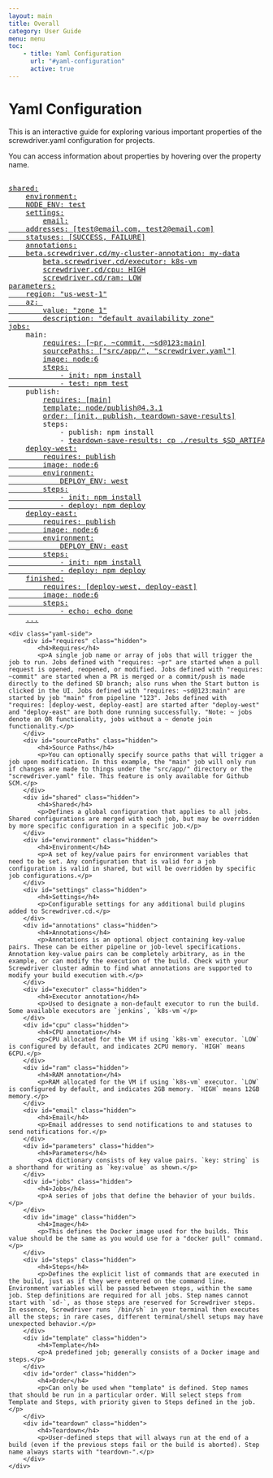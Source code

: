 ```yaml
---
layout: main
title: Overall
category: User Guide
menu: menu
toc:
    - title: Yaml Configuration
      url: "#yaml-configuration"
      active: true
---
```


# Yaml Configuration

This is an interactive guide for exploring various important properties of the screwdriver.yaml configuration for projects.

You can access information about properties by hovering over the property name.

<div class="yaml-docs">

<pre class="example">

<a href="#shared"><span class="key">shared</span>:</a>
    <a href="#environment"><span class="key">environment</span>:
    <span class="key">NODE_ENV</span>: <span class="value">test</span></a>
    <a href="#settings"><span class="key">settings</span>:</a>
        <a href="#email"><span class="key">email</span>:
    <span class="key">addresses</span>: <span class="value">[test@email.com, test2@email.com]</span>
    <span class="key">statuses</span>: <span class="value">[SUCCESS, FAILURE]</span></a>
    <a href="#annotations"><span class="key">annotations</span>:
    <span class="key">beta.screwdriver.cd/my-cluster-annotation</span>: <span class="value">my-data</span></a>
        <a href="#executor"><span class="key">beta.screwdriver.cd/executor</span>: <span class="value">k8s-vm</span></a>
        <a href="#cpu"><span class="key">screwdriver.cd/cpu</span>: <span class="value">HIGH</span></a>
        <a href="#ram"><span class="key">screwdriver.cd/ram</span>: <span class="value">LOW</span></a>
<a href="#parameters"><span class="key">parameters</span>:
    <span class="key">region</span>: <span class="value">"us-west-1"</span>
    <span class="key">az</span>: <span class="value">
        <span class="key">value</span>: <span class="value">"zone 1"</span>
        <span class="key">description</span>: <span class="value">"default availability zone"</span></span></a>
<a href="#jobs"><span class="key">jobs</span>:</a>
    <span class="key">main</span>:
        <a href="#requires"><span class="key">requires</span>: <span class="value">[~pr, ~commit, ~sd@123:main]</span></a>
        <a href="#sourcePaths"><span class="key">sourcePaths</span>: <span class="value">["src/app/", "screwdriver.yaml"]</span></a>
        <a href="#image"><span class="key">image</span>: <span class="value">node:6</span></a>
        <a href="#steps"><span class="key">steps</span>:
            - <span class="key">init</span>: <span class="value">npm install</span>
            - <span class="key">test</span>: <span class="value">npm test</span></a>
    <span class="key">publish</span>:
        <a href="#requires"><span class="key">requires</span>: <span class="value">[main]</span></a>
        <a href="#template"><span class="key">template</span>: <span class="value">node/publish@4.3.1</span></a>
        <a href="#order"><span class="key">order</span>: <span class="value">[init, publish, teardown-save-results]</span></a>
        <span class="key">steps</span>:
            - <span class="key">publish</span>: <span class="value">npm install</span>
            - <a href="#teardown"><span class="key">teardown-save-results</span>: <span class="value">cp ./results $SD_ARTIFACTS_DIR</span></a>
    <a href="#jobs"><span class="key">deploy-west</span>:
        <span class="key">requires</span>: <span class="value">publish</span>
        <span class="key">image</span>: <span class="value">node:6</span>
        <span class="key">environment</span>:
            <span class="key">DEPLOY_ENV</span>: <span class="value">west</span>
        <span class="key">steps</span>:
            - <span class="key">init</span>: <span class="value">npm install</span>
            - <span class="key">deploy</span>: <span class="value">npm deploy</span></a>
    <a href="#jobs"><span class="key">deploy-east</span>:
        <span class="key">requires</span>: <span class="value">publish</span>
        <span class="key">image</span>: <span class="value">node:6</span>
        <span class="key">environment</span>:
            <span class="key">DEPLOY_ENV</span>: <span class="value">east</span>
        <span class="key">steps</span>:
            - <span class="key">init</span>: <span class="value">npm install</span>
            - <span class="key">deploy</span>: <span class="value">npm deploy</span></a>
    <a href="#jobs"><span class="key">finished</span>:
        <span class="key">requires</span>: <span class="value">[deploy-west, deploy-east]</span>
        <span class="key">image</span>: <span class="value">node:6</span>
        <span class="key">steps</span>:
            - <span class="key">echo</span>: <span class="value">echo done</span></a>
    <a href="#jobs">...</a>
</pre>
    <div class="yaml-side">
        <div id="requires" class="hidden">
            <h4>Requires</h4>
            <p>A single job name or array of jobs that will trigger the job to run. Jobs defined with "requires: ~pr" are started when a pull request is opened, reopened, or modified. Jobs defined with "requires: ~commit" are started when a PR is merged or a commit/push is made directly to the defined SD branch; also runs when the Start button is clicked in the UI. Jobs defined with "requires: ~sd@123:main" are started by job "main" from pipeline "123". Jobs defined with "requires: [deploy-west, deploy-east] are started after "deploy-west" and "deploy-east" are both done running successfully. "Note: ~ jobs denote an OR functionality, jobs without a ~ denote join functionality.</p>
        </div>
        <div id="sourcePaths" class="hidden">
            <h4>Source Paths</h4>
            <p>You can optionally specify source paths that will trigger a job upon modification. In this example, the "main" job will only run if changes are made to things under the "src/app/" directory or the "screwdriver.yaml" file. This feature is only available for Github SCM.</p>
        </div>
        <div id="shared" class="hidden">
            <h4>Shared</h4>
            <p>Defines a global configuration that applies to all jobs. Shared configurations are merged with each job, but may be overridden by more specific configuration in a specific job.</p>
        </div>
        <div id="environment" class="hidden">
            <h4>Environment</h4>
            <p>A set of key/value pairs for environment variables that need to be set. Any configuration that is valid for a job configuration is valid in shared, but will be overridden by specific job configurations.</p>
        </div>
        <div id="settings" class="hidden">
            <h4>Settings</h4>
            <p>Configurable settings for any additional build plugins added to Screwdriver.cd.</p>
        </div>
        <div id="annotations" class="hidden">
            <h4>Annotations</h4>
            <p>Annotations is an optional object containing key-value pairs. These can be either pipeline or job-level specifications. Annotation key-value pairs can be completely arbitrary, as in the example, or can modify the execution of the build. Check with your Screwdriver cluster admin to find what annotations are supported to modify your build execution with.</p>
        </div>
        <div id="executor" class="hidden">
            <h4>Executor annotation</h4>
            <p>Used to designate a non-default executor to run the build. Some available executors are `jenkins`, `k8s-vm`</p>
        </div>
        <div id="cpu" class="hidden">
            <h4>CPU annotation</h4>
            <p>CPU allocated for the VM if using `k8s-vm` executor. `LOW` is configured by default, and indicates 2CPU memory. `HIGH` means 6CPU.</p>
        </div>
        <div id="ram" class="hidden">
            <h4>RAM annotation</h4>
            <p>RAM allocated for the VM if using `k8s-vm` executor. `LOW` is configured by default, and indicates 2GB memory. `HIGH` means 12GB memory.</p>
        </div>
        <div id="email" class="hidden">
            <h4>Email</h4>
            <p>Email addresses to send notifications to and statuses to send notifications for.</p>
        </div>
        <div id="parameters" class="hidden">
            <h4>Parameters</h4>
            <p>A dictionary consists of key value pairs. `key: string` is a shorthand for writing as `key:value` as shown.</p>
        </div>
        <div id="jobs" class="hidden">
            <h4>Jobs</h4>
            <p>A series of jobs that define the behavior of your builds.</p>
        </div>
        <div id="image" class="hidden">
            <h4>Image</h4>
            <p>This defines the Docker image used for the builds. This value should be the same as you would use for a "docker pull" command.</p>
        </div>
        <div id="steps" class="hidden">
            <h4>Steps</h4>
            <p>Defines the explicit list of commands that are executed in the build, just as if they were entered on the command line. Environment variables will be passed between steps, within the same job. Step definitions are required for all jobs. Step names cannot start with `sd-`, as those steps are reserved for Screwdriver steps. In essence, Screwdriver runs `/bin/sh` in your terminal then executes all the steps; in rare cases, different terminal/shell setups may have unexpected behavior.</p>
        </div>
        <div id="template" class="hidden">
            <h4>Template</h4>
            <p>A predefined job; generally consists of a Docker image and steps.</p>
        </div>
        <div id="order" class="hidden">
            <h4>Order</h4>
            <p>Can only be used when "template" is defined. Step names that should be run in a particular order. Will select steps from Template and Steps, with priority given to Steps defined in the job.</p>
        </div>
        <div id="teardown" class="hidden">
            <h4>Teardown</h4>
            <p>User-defined steps that will always run at the end of a build (even if the previous steps fail or the build is aborted). Step name always starts with "teardown-".</p>
        </div>
    </div>
</div>

